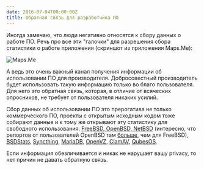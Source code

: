 ```yaml
---
date: 2016-07-04T00:00:00Z
title: Обратная связь для разработчика ПО
---
```


<!--
<blockquote class="twitter-tweet" data-lang="en"><p lang="en" dir="ltr">Feedback is a gift.</p>&mdash; rands (@rands) <a href="https://twitter.com/rands/status/682627901792096256">December 31, 2015</a></blockquote>
<script async src="//platform.twitter.com/widgets.js" charset="utf-8"></script>
-->

Иногда замечаю, что люди негативно относятся к сбору данных о работе
ПО. Речь про все эти "галочки" для разрешения сбора статистики о работе
приложения (скриншот из приложения Maps.Me):

<img src="/images/mapsme-screenshot.png" alt="Maps.Me">

А ведь это очень важный канал получения информации об использовании ПО для
производителя. Добросовестный производитель будет использовать такую информацию
только во благо пользователя. Для него это обратная связь, которая, в отличие от
всяческих опросников, не требует от пользователя никаких усилий.

Cбор данных об использовании ПО это прерогатива не только коммерческого ПО,
проекты с открытым исходным кодом тоже собирают данные и к тому же открывают эту
статистику для свободного использования: [FreeBSD, OpenBSD,
NetBSD](http://dmesgd.nycbug.org/index.cgi?action=dmesgd&do=index&fts=netbsd)
(интересно, что репортов от пользователей OpenBSD там
[больше](http://dmesgd.nycbug.org/index.cgi?action=dmesgd&do=stats), чем для
FreeBSD), [BSDStats](http://bsdstats.org/), [Syncthing](https://data.syncthing.net/),
[MariaDB](https://mariadb.org/feedback_plugin/),
[OpenVZ](http://stats.openvz.org/),
[ClamAV](http://www.clamav.net/documents/clamav-community-threat-tracking-system),
[QubesOS](https://www.qubes-os.org/counter/).

Если информация обезличивается и никак не нарушает вашу privacy, то нет причин
не давать обратную связь.
